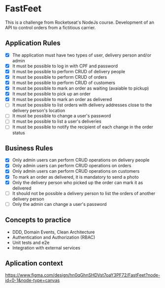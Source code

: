 # FastFeet

This is a challenge from Rocketseat's NodeJs course. Development of an API to control orders from a fictitious carrier.

## Application Rules

- [x] The application must have two types of user, delivery person and/or admin
- [x] It must be possible to log in with CPF and password
- [x] It must be possible to perform CRUD of delivery people
- [x] It must be possible to perform CRUD of orders
- [x] It must be possible to perform CRUD of customers
- [x] It must be possible to mark an order as waiting (avaiable to pickup)
- [x] It must be possible to pick up an order
- [x] It must be possible to mark an order as delivered
- [ ] It must be possible to list orders with delivery addresses close to the delivery person's location
- [ ] It must be possible to change a user's password
- [ ] It must be possible to list a user's deliveries
- [ ] It must be possible to notify the recipient of each change in the order status

## Business Rules

- [x] Only admin users can perform CRUD operations on delivery people
- [x] Only admin users can perform CRUD operations on orders
- [x] Only admin users can perform CRUD operations on customers
- [x] To mark an order as delivered, it is mandatory to send a photo
- [x] Only the delivery person who picked up the order can mark it as delivered
- [ ] It should not be possible a delivery person to list the orders of another delivery person 
- [ ] Only the admin can change a user's password

## Concepts to practice

- DDD, Domain Events, Clean Architecture
- Authentication and Authorization (RBAC)
- Unit tests and e2e
- Integration with external services

## Aplication context

https://www.figma.com/design/hn0qGhnSHDVst7oaY3PF72/FastFeet?node-id=0-1&node-type=canvas